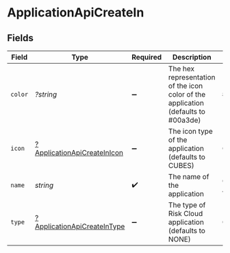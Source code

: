 # ApplicationApiCreateIn


## Fields

| Field                                                                             | Type                                                                              | Required                                                                          | Description                                                                       | Example                                                                           |
| --------------------------------------------------------------------------------- | --------------------------------------------------------------------------------- | --------------------------------------------------------------------------------- | --------------------------------------------------------------------------------- | --------------------------------------------------------------------------------- |
| `color`                                                                           | *?string*                                                                         | :heavy_minus_sign:                                                                | The hex representation of the icon color of the application (defaults to #00a3de) | #00a3de                                                                           |
| `icon`                                                                            | [?ApplicationApiCreateInIcon](../../models/shared/ApplicationApiCreateInIcon.md)  | :heavy_minus_sign:                                                                | The icon type of the application (defaults to CUBES)                              | CUBES                                                                             |
| `name`                                                                            | *string*                                                                          | :heavy_check_mark:                                                                | The name of the application                                                       | Cyber Risk Management Application                                                 |
| `type`                                                                            | [?ApplicationApiCreateInType](../../models/shared/ApplicationApiCreateInType.md)  | :heavy_minus_sign:                                                                | The type of Risk Cloud application (defaults to NONE)                             | CONTROLS_COMPLIANCE                                                               |
